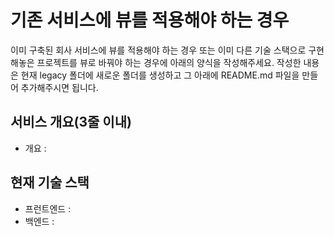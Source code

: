 # 기존 서비스에 뷰를 적용해야 하는 경우

이미 구축된 회사 서비스에 뷰를 적용해야 하는 경우 또는 이미 다른 기술 스택으로 구현해놓은 프로젝트를 뷰로 바꿔야 하는 경우에 아래의 양식을 작성해주세요. 작성한 내용은 현재 legacy 폴더에 새로운 폴더를 생성하고 그 아래에 README.md 파일을 만들어 추가해주시면 됩니다.

## 서비스 개요(3줄 이내)

- 개요 :

## 현재 기술 스택

- 프런트엔드 :
- 백엔드 :